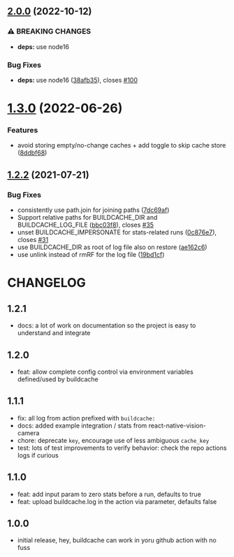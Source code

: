 ## [2.0.0](https://github.com/mikehardy/buildcache-action/compare/v1.3.0...v2.0.0) (2022-10-12)


### ⚠ BREAKING CHANGES

* **deps:** use node16

### Bug Fixes

* **deps:** use node16 ([38afb35](https://github.com/mikehardy/buildcache-action/commit/38afb357c4bd1834789044c3259a6748c06ef891)), closes [#100](https://github.com/mikehardy/buildcache-action/issues/100)

# [1.3.0](https://github.com/mikehardy/buildcache-action/compare/v1.2.2...v1.3.0) (2022-06-26)


### Features

* avoid storing empty/no-change caches + add toggle to skip cache store ([8ddbf68](https://github.com/mikehardy/buildcache-action/commit/8ddbf681fc4e39327c7939600be3f3d7f0c676e8))

## [1.2.2](https://github.com/mikehardy/buildcache-action/compare/v1.2.1...v1.2.2) (2021-07-21)


### Bug Fixes

* consistently use path.join for joining paths ([7dc69af](https://github.com/mikehardy/buildcache-action/commit/7dc69af28e45a330d45204a54587dead618923da))
* Support relative paths for BUILDCACHE_DIR and BUILDCACHE_LOG_FILE ([bbc03f8](https://github.com/mikehardy/buildcache-action/commit/bbc03f80b4f90a7bebcb0eab4ab6a859f4e4f5ff)), closes [#35](https://github.com/mikehardy/buildcache-action/issues/35)
* unset BUILDCACHE_IMPERSONATE for stats-related runs ([0c876e7](https://github.com/mikehardy/buildcache-action/commit/0c876e72ba9b99872d4d5d7ee7d7def6e4449697)), closes [#31](https://github.com/mikehardy/buildcache-action/issues/31)
* use BUILDCACHE_DIR as root of log file also on restore ([ae162c6](https://github.com/mikehardy/buildcache-action/commit/ae162c61371c109cfc905c1d329cbdcf82590b6d))
* use unlink instead of rmRF for the log file ([19bd1cf](https://github.com/mikehardy/buildcache-action/commit/19bd1cfbda458bae1b5a9294b0cee888b4bd254e))

# CHANGELOG

## 1.2.1

- docs: a lot of work on documentation so the project is easy to understand and integrate

## 1.2.0

- feat: allow complete config control via environment variables defined/used by buildcache

## 1.1.1

- fix: all log from action prefixed with `buildcache: `
- docs: added example integration / stats from react-native-vision-camera
- chore: deprecate `key`, encourage use of less ambiguous `cache_key`
- test: lots of test improvements to verify behavior: check the repo actions logs if curious

## 1.1.0

- feat: add input param to zero stats before a run, defaults to true
- feat: upload buildcache.log in the action via parameter, defaults false

## 1.0.0

- initial release, hey, buildcache can work in yoru github action with no fuss

